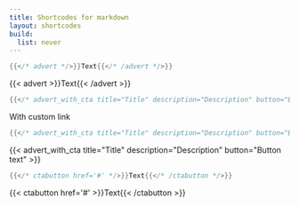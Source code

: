 ```yaml
---
title: Shortcodes for markdown
layout: shortcodes
build:
  list: never
---
```


```go
{{</* advert */>}}Text{{</* /advert */>}}
```

{{< advert >}}Text{{< /advert >}}

``` go
{{</* advert_with_cta title="Title" description="Description" button="Button text" */>}}
```

With custom link

``` go
{{</* advert_with_cta title="Title" description="Description" button="Button text" url="https://example.com" */>}}
```

{{< advert_with_cta title="Title" description="Description" button="Button text" >}}

```go
{{</* ctabutton href='#' */>}}Text{{</* /ctabutton */>}}
```

{{< ctabutton href='#' >}}Text{{< /ctabutton >}}

